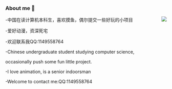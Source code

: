 ### About me 👋
<a href="#">
<img align="right" src="https://github-readme-stats.vercel.app/api?username=farewell12345&show_icons=true&hide_border=true&icon_color=434343&title_color=a4a4a4">
</a>
-中国在读计算机本科生，喜欢摸鱼，偶尔提交一些好玩的小项目

-爱好动漫，资深死宅

-欢迎联系我QQ:1149558764

-Chinese undergraduate student studying computer science,

occasionally push some fun little project.

-I love animation, is a senior indoorsman
  
-Welcome to contact me:QQ:1149558764




